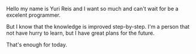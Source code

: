 Hello my name is Yuri Reis and I want so much and can't wait for be a excelent programmer.

But I know that the knowledge is improved step-by-step. I'm a person that not have hurry to learn, but I have great plans for the future.

That's enough for today.
